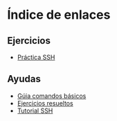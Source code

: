 # Índice de enlaces
## Ejercicios
* [Práctica SSH](https://docs.google.com/document/d/1egNlr8BModlaQJlCoySeRyMvsRXn2w5C3YF0Co0-Gf4/edit?usp=sharing)

## Ayudas
* [Gúia comandos básicos](https://www.hostinger.es/tutoriales/linux-comandos?authuser=0)
* [Ejercicios resueltos](https://drive.google.com/file/d/1GCcVzzNx3GuQ6hGfS9a_pinDUFvDbtMr/view)
* [Tutorial SSH](https://www.digitalocean.com/community/tutorials/how-to-use-ssh-to-connect-to-a-remote-server-es?authuser=0)
